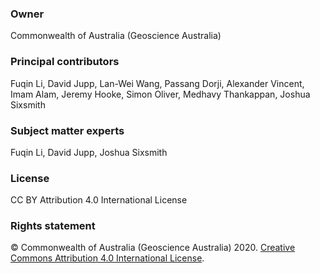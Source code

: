 ### Owner

Commonwealth of Australia (Geoscience Australia)

### Principal contributors

Fuqin Li, David Jupp, Lan-Wei Wang, Passang Dorji, Alexander Vincent, Imam Alam, Jeremy Hooke, Simon Oliver, Medhavy Thankappan, Joshua Sixsmith

### Subject matter experts

Fuqin Li, David Jupp, Joshua Sixsmith

### License

CC BY Attribution 4.0 International License

### Rights statement

© Commonwealth of Australia (Geoscience Australia) 2020. [Creative Commons Attribution 4.0 International License](https://creativecommons.org/licenses/by/4.0/).
